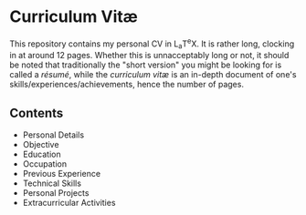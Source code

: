 # Curriculum Vitæ

This repository contains my personal CV in L<sub>a</sub>T<sup>e</sup>X. It is rather long, clocking in at around 12 pages. Whether this is unnacceptably long or not, it should be noted that traditionally the "short version" you might be looking for is called a *résumé*, while the *curriculum vitæ* is an in-depth document of one's skills/experiences/achievements, hence the number of pages.

## Contents

* Personal Details
* Objective
* Education
* Occupation
* Previous Experience
* Technical Skills
* Personal Projects
* Extracurricular Activities
